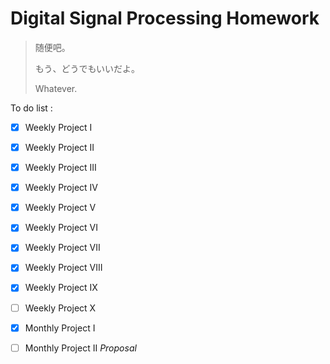 # Digital Signal Processing Homework

>随便吧。
>
>もう、どうでもいいだよ。
>
>Whatever.


To do list :

- [x] Weekly Project I

- [x] Weekly Project II

- [x] Weekly Project III

- [x] Weekly Project IV

- [x] Weekly Project V

- [x] Weekly Project VI

- [x] Weekly Project VII

- [x] Weekly Project VIII

- [x] Weekly Project IX

- [ ] Weekly Project X

- [x] Monthly Project I

- [ ] Monthly Project II *Proposal*